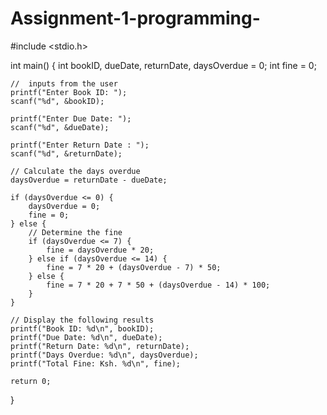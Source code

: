 # Assignment-1-programming-
#include <stdio.h>

int main() {
    int bookID, dueDate, returnDate, daysOverdue = 0;
    int fine = 0;
    
    //  inputs from the user
    printf("Enter Book ID: ");
    scanf("%d", &bookID);
    
    printf("Enter Due Date: ");
    scanf("%d", &dueDate);
    
    printf("Enter Return Date : ");
    scanf("%d", &returnDate);
    
    // Calculate the days overdue
    daysOverdue = returnDate - dueDate;
    
    if (daysOverdue <= 0) {
        daysOverdue = 0;
        fine = 0;
    } else {
        // Determine the fine 
        if (daysOverdue <= 7) {
            fine = daysOverdue * 20; 
        } else if (daysOverdue <= 14) {
            fine = 7 * 20 + (daysOverdue - 7) * 50; 
        } else {
            fine = 7 * 20 + 7 * 50 + (daysOverdue - 14) * 100; 
        }
    }
    
    // Display the following results
    printf("Book ID: %d\n", bookID);
    printf("Due Date: %d\n", dueDate);
    printf("Return Date: %d\n", returnDate);
    printf("Days Overdue: %d\n", daysOverdue);
    printf("Total Fine: Ksh. %d\n", fine);
    
    return 0;
}


